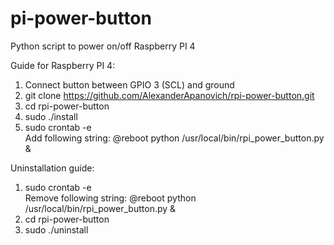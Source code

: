# pi-power-button

Python script to power on/off Raspberry PI 4

Guide for Raspberry PI 4:
1. Connect button between GPIO 3 (SCL) and ground
2. git clone https://github.com/AlexanderApanovich/rpi-power-button.git
3. cd rpi-power-button
4. sudo ./install
5. sudo crontab -e  
Add following string: @reboot python /usr/local/bin/rpi_power_button.py &

Uninstallation guide:
1. sudo crontab -e  
Remove following string: @reboot python /usr/local/bin/rpi_power_button.py &
2. cd rpi-power-button
3. sudo ./uninstall
